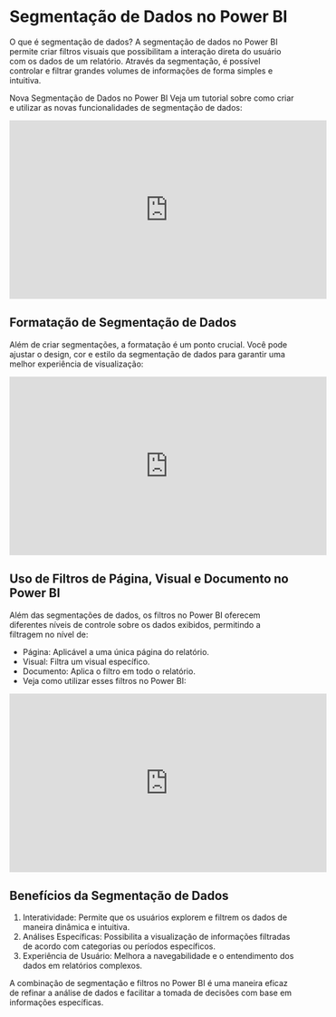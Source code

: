 # Segmentação de Dados no Power BI

O que é segmentação de dados?
A segmentação de dados no Power BI permite criar filtros visuais que possibilitam a interação direta do usuário com os dados de um relatório. Através da segmentação, é possível controlar e filtrar grandes volumes de informações de forma simples e intuitiva.

Nova Segmentação de Dados no Power BI
Veja um tutorial sobre como criar e utilizar as novas funcionalidades de segmentação de dados:

<iframe width="560" height="315" src="https://www.youtube.com/embed/9p79Aj9rr3Y?si=xlseU192zk1yM3Be" title="YouTube video player" frameborder="0" allow="accelerometer; autoplay; clipboard-write; encrypted-media; gyroscope; picture-in-picture; web-share" referrerpolicy="strict-origin-when-cross-origin" allowfullscreen></iframe>

## Formatação de Segmentação de Dados

Além de criar segmentações, a formatação é um ponto crucial. Você pode ajustar o design, cor e estilo da segmentação de dados para garantir uma melhor experiência de visualização:

<iframe width="560" height="315" src="https://www.youtube.com/embed/uqwyPn-cS9Y?si=jzrhXC0IOaW5vko2" title="YouTube video player" frameborder="0" allow="accelerometer; autoplay; clipboard-write; encrypted-media; gyroscope; picture-in-picture; web-share" referrerpolicy="strict-origin-when-cross-origin" allowfullscreen></iframe>

## Uso de Filtros de Página, Visual e Documento no Power BI

Além das segmentações de dados, os filtros no Power BI oferecem diferentes níveis de controle sobre os dados exibidos, permitindo a filtragem no nível de:

- Página: Aplicável a uma única página do relatório.
- Visual: Filtra um visual específico.
- Documento: Aplica o filtro em todo o relatório.
- Veja como utilizar esses filtros no Power BI:

<iframe width="560" height="315" src="https://www.youtube.com/embed/eTVORtRxoVM?si=gwGiXcnkARXdnDS1" title="YouTube video player" frameborder="0" allow="accelerometer; autoplay; clipboard-write; encrypted-media; gyroscope; picture-in-picture; web-share" referrerpolicy="strict-origin-when-cross-origin" allowfullscreen></iframe>

## Benefícios da Segmentação de Dados

1. Interatividade: Permite que os usuários explorem e filtrem os dados de maneira dinâmica e intuitiva.
2. Análises Específicas: Possibilita a visualização de informações filtradas de acordo com categorias ou períodos específicos.
3. Experiência de Usuário: Melhora a navegabilidade e o entendimento dos dados em relatórios complexos.

A combinação de segmentação e filtros no Power BI é uma maneira eficaz de refinar a análise de dados e facilitar a tomada de decisões com base em informações específicas.
